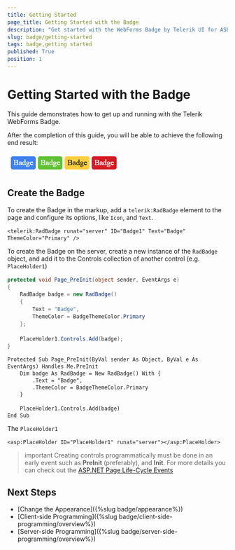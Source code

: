```yaml
---
title: Getting Started
page_title: Getting Started with the Badge
description: "Get started with the WebForms Badge by Telerik UI for ASP.NET AJAX and learn how to create, initialize, and enable the component."
slug: badge/getting-started
tags: badge,getting started
published: True
position: 1
---
```


# Getting Started with the Badge

This guide demonstrates how to get up and running with the Telerik WebForms Badge.

After the completion of this guide, you will be able to achieve the following end result:

!["Getting Started with the Badge"](images/badge-overview.png "Getting Started with the Badge")

## Create the Badge

To create the Badge in the markup, add a `telerik:RadBadge` element to the page and configure its options, like `Icon`, and `Text`.

````ASP.NET
<telerik:RadBadge runat="server" ID="Badge1" Text="Badge" ThemeColor="Primary" />
````

To create the Badge on the server, create a new instance of the `RadBadge` object, and add it to the Controls collection of another control (e.g. `PlaceHolder1`)

````C#
protected void Page_PreInit(object sender, EventArgs e)
{
    RadBadge badge = new RadBadge()
    {
        Text = "Badge",
        ThemeColor = BadgeThemeColor.Primary
    };

    PlaceHolder1.Controls.Add(badge);
}

````
````VB
Protected Sub Page_PreInit(ByVal sender As Object, ByVal e As EventArgs) Handles Me.PreInit
    Dim badge As RadBadge = New RadBadge() With {
        .Text = "Badge",
        .ThemeColor = BadgeThemeColor.Primary
    }

    PlaceHolder1.Controls.Add(badge)
End Sub
````

The `PlaceHolder1`

````ASP.NET
<asp:PlaceHolder ID="PlaceHolder1" runat="server"></asp:PlaceHolder>
````

>important Creating controls programmatically must be done in an early event such as **PreInit** (preferably), and **Init**. For more details you can check out the [ASP.NET Page Life-Cycle Events](https://learn.microsoft.com/en-us/previous-versions/aspnet/ms178472(v=vs.100)#life-cycle-events)

## Next Steps

- [Change the Appearance]({%slug badge/appearance%})
- [Client-side Programming]({%slug badge/client-side-programming/overview%})
- [Server-side Programming]({%slug badge/server-side-programming/overview%})
